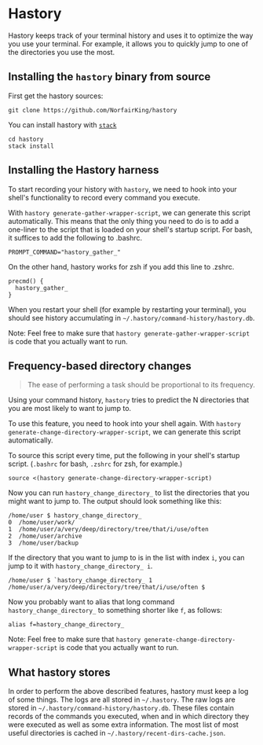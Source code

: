 # Hastory

Hastory keeps track of your terminal history and uses it to optimize the way you use your terminal.
For example, it allows you to quickly jump to one of the directories you use the most.

## Installing the `hastory` binary from source

First get the hastory sources:

``` shell
git clone https://github.com/NorfairKing/hastory
```

You can install hastory with [`stack`](https://haskellstack.org/)

``` shell
cd hastory
stack install
```

## Installing the Hastory harness

To start recording your history with `hastory`, we need to hook into your shell's functionality to record every command you execute.

With `hastory generate-gather-wrapper-script`, we can generate this script automatically.
This means that the only thing you need to do is to add a one-liner to the script that is loaded on your shell's startup script.
For bash, it suffices to add the following to .bashrc.

``` shell
PROMPT_COMMAND="hastory_gather_"
```

On the other hand, hastory works for zsh if you add this line to .zshrc.

``` shell
precmd() {
  hastory_gather_
}
```

When you restart your shell (for example by restarting your terminal), you should see history accumulating in `~/.hastory/command-history/hastory.db`.

Note: Feel free to make sure that `hastory generate-gather-wrapper-script` is code that you actually want to run.

## Frequency-based directory changes

> The ease of performing a task should be proportional to its frequency.

Using your command history, `hastory` tries to predict the N directories that you are most likely to want to jump to.

To use this feature, you need to hook into your shell again.
With `hastory generate-change-directory-wrapper-script`, we can generate this script automatically.

To source this script every time, put the following in your shell's startup script. (`.bashrc` for bash, `.zshrc` for zsh, for example.)

``` shell
source <(hastory generate-change-directory-wrapper-script)
```

Now you can run `hastory_change_directory_` to list the directories that you might want to jump to.
The output should look something like this:

``` shell
/home/user $ hastory_change_directory_
0  /home/user/work/
1  /home/user/a/very/deep/directory/tree/that/i/use/often
2  /home/user/archive
3  /home/user/backup
```

If the directory that you want to jump to is in the list with index `i`, you can jump to it with `hastory_change_directory_ i`.

``` shell
/home/user $ `hastory_change_directory_ 1
/home/user/a/very/deep/directory/tree/that/i/use/often $ 
```

Now you probably want to alias that long command `hastory_change_directory_` to something shorter like `f`, as follows:

``` shell
alias f=hastory_change_directory_
```

Note: Feel free to make sure that `hastory generate-change-directory-wrapper-script` is code that you actually want to run.

## What hastory stores

In order to perform the above described features, hastory must keep a log of some things.
The logs are all stored in ``~/.hastory``.
The raw logs are stored in ``~/.hastory/command-history/hastory.db``.
These files contain records of the commands you executed, when and in which directory they were executed as well as some extra information.
The most list of most useful directories is cached in ``~/.hastory/recent-dirs-cache.json``.

